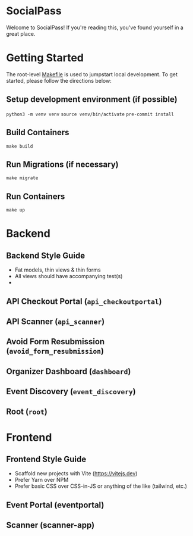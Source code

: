 # SocialPass
Welcome to SocialPass! If you're reading this, you've found yourself in a great place.

# Getting Started
The root-level [Makefile](Makefile) is used to jumpstart local development.
To get started, please follow the directions below:

## Setup development environment (if possible)
`python3 -m venv venv`
`source venv/bin/activate`
`pre-commit install`

## Build Containers
`make build`

## Run Migrations (if necessary)
`make migrate`

## Run Containers
`make up`

# Backend
## Backend Style Guide
- Fat models, thin views & thin forms
- All views should have accompanying test(s)
-

## API Checkout Portal (`api_checkoutportal`)
## API Scanner (`api_scanner`)
## Avoid Form Resubmission (`avoid_form_resubmission`)
## Organizer Dashboard (`dashboard`)
## Event Discovery (`event_discovery`)
## Root (`root`)

# Frontend
## Frontend Style Guide
- Scaffold new projects with Vite (https://vitejs.dev)
- Prefer Yarn over NPM
- Prefer basic CSS over CSS-in-JS or anything of the like (tailwind, etc.)

## Event Portal (eventportal)
## Scanner (scanner-app)
